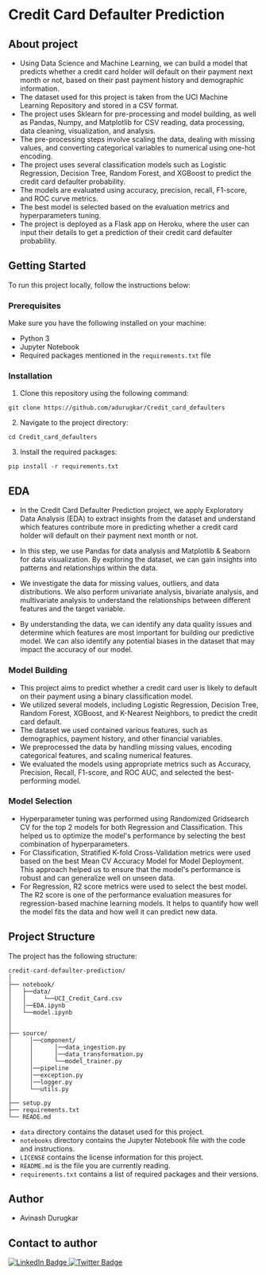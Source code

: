 

# Credit Card Defaulter Prediction
## About project

- Using Data Science and Machine Learning, we can build a model that predicts whether a credit card holder will default on their payment next month or not, based on their past payment history and demographic information.
- The dataset used for this project is taken from the UCI Machine Learning Repository and stored in a CSV format.
- The project uses Sklearn for pre-processing and model building, as well as Pandas, Numpy, and Matplotlib for CSV reading, data processing, data cleaning, visualization, and analysis.
- The pre-processing steps involve scaling the data, dealing with missing values, and converting categorical variables to numerical using one-hot encoding.
- The project uses several classification models such as Logistic Regression, Decision Tree, Random Forest, and XGBoost to predict the credit card defaulter probability.
- The models are evaluated using accuracy, precision, recall, F1-score, and ROC curve metrics.
- The best model is selected based on the evaluation metrics and hyperparameters tuning.
- The project is deployed as a Flask app on Heroku, where the user can input their details to get a prediction of their credit card defaulter probability.


## Getting Started

To run this project locally, follow the instructions below:

### Prerequisites

Make sure you have the following installed on your machine:

- Python 3
- Jupyter Notebook
- Required packages mentioned in the `requirements.txt` file

### Installation

1. Clone this repository using the following command:

```
git clone https://github.com/adurugkar/Credit_card_defaulters
```

2. Navigate to the project directory:

```
cd Credit_card_defaulters
```

3. Install the required packages:

```
pip install -r requirements.txt
```

## EDA
- In the Credit Card Defaulter Prediction project, we apply Exploratory Data Analysis (EDA) to extract insights from the dataset and understand which features contribute more in predicting whether a credit card holder will default on their payment next month or not.

- In this step, we use Pandas for data analysis and Matplotlib & Seaborn for data visualization. By exploring the dataset, we can gain insights into patterns and relationships within the data.

- We investigate the data for missing values, outliers, and data distributions. We also perform univariate analysis, bivariate analysis, and multivariate analysis to understand the relationships between different features and the target variable.

- By understanding the data, we can identify any data quality issues and determine which features are most important for building our predictive model. We can also identify any potential biases in the dataset that may impact the accuracy of our model.

### Model Building 

- This project aims to predict whether a credit card user is likely to default on their payment using a binary classification model.
- We utilized several models, including Logistic Regression, Decision Tree, Random Forest, XGBoost, and K-Nearest Neighbors, to predict the credit card default.
- The dataset we used contained various features, such as demographics, payment history, and other financial variables.
- We preprocessed the data by handling missing values, encoding categorical features, and scaling numerical features.
- We evaluated the models using appropriate metrics such as Accuracy, Precision, Recall, F1-score, and ROC AUC, and selected the best-performing model.

### Model Selection

- Hyperparameter tuning was performed using Randomized Gridsearch CV for the top 2 models for both Regression and Classification. This helped us to optimize the model's performance by selecting the best combination of hyperparameters.
- For Classification, Stratified K-fold Cross-Validation metrics were used based on the best Mean CV Accuracy Model for Model Deployment. This approach helped us to ensure that the model's performance is robust and can generalize well on unseen data.
- For Regression, R2 score metrics were used to select the best model. The R2 score is one of the performance evaluation measures for regression-based machine learning models. It helps to quantify how well the model fits the data and how well it can predict new data.

## Project Structure

The project has the following structure:

```
credit-card-defaulter-prediction/
│
├── notebook/
│   ├──data/
│   │	  └──UCI_Credit_Card.csv
│   │──EDA.ipynb
│   └──model.ipynb
│
│
├── source/
│     │──component/
│     │	     │──data_ingestion.py
│     │      │──data_transformation.py
│     │      └──model_trainer.py
│     │──pipeline
│     │──exception.py
│     │──logger.py
│     └──utils.py
│
├── setup.py
├── requirements.txt
└── READE.md
```

- `data` directory contains the dataset used for this project.
- `notebooks` directory contains the Jupyter Notebook file with the code and instructions.
- `LICENSE` contains the license information for this project.
- `README.md` is the file you are currently reading.
- `requirements.txt` contains a list of required packages and their versions.

## Author
- Avinash Durugkar

## Contact to author

<div id="badges">
  <a href="https://www.linkedin.com/in/adurugkar/">
    <img src="https://img.shields.io/badge/LinkedIn-blue?style=for-the-badge&logo=linkedin&logoColor=white" alt="LinkedIn Badge"/>
  </a>
  <a href="adurugkar42@gmail.com">
    <img src="https://img.shields.io/badge/gmail-red?style=for-the-badge&logo=gmail&logoColor=white" alt="Twitter Badge"/>
  </a>
</div>
